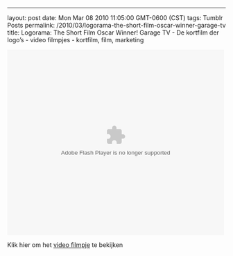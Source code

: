 ---
layout: post
date: Mon Mar 08 2010 11:05:00 GMT-0600 (CST)
tags: Tumblr Posts
permalink: /2010/03/logorama-the-short-film-oscar-winner-garage-tv
title: Logorama: The Short Film Oscar Winner!
Garage TV - De kortfilm der logo&rsquo;s - video filmpjes - kortfilm, film, marketing

<object id="objectPlayer" codebase="http://download.macromedia.com/pub/shockwave/cabs/flash/swflash.cab#version=8,0,0,0" width="500" height="429" classid="clsid:d27cdb6e-ae6d-11cf-96b8-444553540000"><param name="movie" value="http://www.garagetv.be/v/S5k!wUapp7BV2oONHOYgA0fA3kKn7cvwkWO59OBMBBswSNtey-igvNmRlbFFQLab-z/v.aspx"> <param name="quality" value="high"> <param name="allowFullScreen" value="true"> <param name="wmode" value="transparent"> <param name="bgcolor" value="#000000"> <param name="allowScriptAccess" value="always"> <embed id="embedPlayer" bgcolor="#000000" allowfullscreen="true" width="500" height="429" src="http://www.garagetv.be/v/S5k!wUapp7BV2oONHOYgA0fA3kKn7cvwkWO59OBMBBswSNtey-igvNmRlbFFQLab-z/v.aspx" quality="high" pluginspage="http://www.macromedia.com/go/getflashplayer" wmode="transparent" type="application/x-shockwave-flash"></object>

<noscript>Klik hier om het <a href="http://www.garagetv.be/video-galerij/buzzing_bees/De_kortfilm_der_logo_s.aspx">video filmpje</a> te bekijken</noscript>
